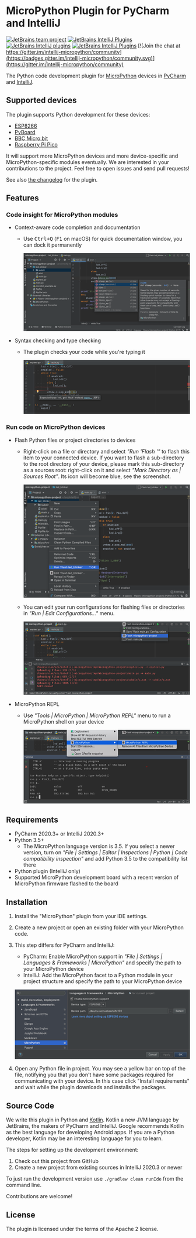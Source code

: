 # MicroPython Plugin for PyCharm and IntelliJ

[![JetBrains team project](http://jb.gg/badges/team.svg)](https://confluence.jetbrains.com/display/ALL/JetBrains+on+GitHub)
[![JetBrains IntelliJ Plugins](https://img.shields.io/jetbrains/plugin/v/9777-micropython)](https://plugins.jetbrains.com/plugin/9777-micropython)
[![JetBrains IntelliJ plugins](https://img.shields.io/jetbrains/plugin/d/9777-micropython)](https://plugins.jetbrains.com/plugin/9777-micropython)
[![JetBrains IntelliJ Plugins](https://img.shields.io/jetbrains/plugin/r/rating/9777-micropython)](https://plugins.jetbrains.com/plugin/9777-micropython)
[![Join the chat at https://gitter.im/intellij-micropython/community](https://badges.gitter.im/intellij-micropython/community.svg)](https://gitter.im/intellij-micropython/community)

The Python code development plugin for [MicroPython](http://micropython.org/) devices in
[PyCharm](https://www.jetbrains.com/pycharm/) and [IntelliJ](https://www.jetbrains.com/idea/).


## Supported devices

The plugin supports Python development for these devices:

* [ESP8266](https://github.com/vlasovskikh/intellij-micropython/wiki/ESP8266)
* [PyBoard](https://github.com/vlasovskikh/intellij-micropython/wiki/Pyboard)
* [BBC Micro:bit](https://github.com/vlasovskikh/intellij-micropython/wiki/BBC-Micro%3Abit)
* [Raspberry Pi Pico](https://www.raspberrypi.org/products/raspberry-pi-pico/)

It will support more MicroPython devices and more device-specific and MicroPython-specific modules eventually. We are
interested in your contributions to the project. Feel free to open issues and send pull requests!

See also [the changelog](CHANGES.md) for the plugin.

## Features


### Code insight for MicroPython modules

* Context-aware code completion and documentation
    * Use <kbd>Ctrl+Q</kbd> (<kbd>F1</kbd> on macOS) for quick documentation window, you can dock it permanently

      ![Code completion](media/code-completion.png)

* Syntax checking and type checking
    * The plugin checks your code while you're typing it

      ![Type checking](media/type-checking.png)


### Run code on MicroPython devices

* Flash Python files or project directories to devices
    * Right-click on a file or directory and select <em>"Run 'Flash <your-file-name>'"</em> to flash this item to your
      connected device. If you want to flash a sub-directory to the root directory of your device, please mark this
      sub-directory as a sources root: right-click on it and select <em>"Mark Directory as | Sources Root"</em>. Its
      icon will become blue, see the screenshot.
    
      ![Flash directory](media/flash-directory.png)

    * You can edit your run configurations for flashing files or directories in <em>"Run | Edit Configurations..."</em>
      menu.

      ![Run](media/run.png)

* MicroPython REPL
    * Use <em>"Tools | MicroPython | MicroPython REPL"</em> menu to run a MicroPython shell on your device

      ![REPL](media/repl.png)


## Requirements

* PyCharm 2020.3+ or IntelliJ 2020.3+
* Python 3.5+
    * The MicroPython language version is 3.5. If you select a newer version, turn on <em>"File | Settings | Editor |
      Inspections | Python | Code compatibility inspection"</em> and add Python 3.5 to the compatibility list there
* Python plugin (IntelliJ only)
* Supported MicroPython development board with a recent version of MicroPython firmware flashed to the board


## Installation

1. Install the "MicroPython" plugin from your IDE settings.

2. Create a new project or open an existing folder with your MicroPython code.

3. This step differs for PyCharm and IntelliJ:
    * PyCharm: Enable MicroPython support in <em>"File | Settings | Languages & Frameworks | MicroPython"</em> and
      specify the path to your MicroPython device
    * IntelliJ: Add the MicroPython facet to a Python module in your project structure and specify the path to your
      MicroPython device

    ![Configurable](media/configurable.png)

4. Open any Python file in project. You may see a yellow bar on top of the file, notifying you that you don't
   have some packages required for communicating with your device. In this case click "Install requirements" and wait
   while the plugin downloads and installs the packages.


## Source Code

We write this plugin in Python and [Kotlin](https://kotlinlang.org/). Kotlin a new JVM language by JetBrains, the
makers of PyCharm and IntelliJ. Google recommends Kotlin as the best language for developing Android apps. If you are a
Python developer, Kotlin may be an interesting language for you to learn.

The steps for setting up the development environment:

1. Check out this project from GitHub
2. Create a new project from existing sources in IntelliJ 2020.3 or newer

To just run the development version use `./gradlew clean runIde` from the command line.

Contributions are welcome!


## License

The plugin is licensed under the terms of the Apache 2 license.
